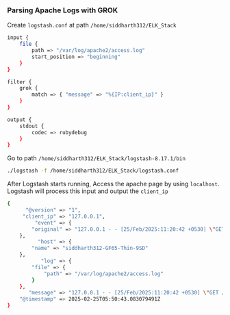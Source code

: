 ### Parsing Apache Logs with GROK ###

Create `logstash.conf` at path `/home/siddharth312/ELK_Stack`
```bash
input {
    file {
        path => "/var/log/apache2/access.log"
        start_position => "beginning"
    }
}

filter {
    grok {
        match => { "message" => "%{IP:client_ip}" }
    }
}

output {
    stdout {
        codec => rubydebug
    }
}
```

Go to path `/home/siddharth312/ELK_Stack/logstash-8.17.1/bin`
```bash
./logstash -f /home/siddharth312/ELK_Stack/logstash.conf
```

After Logstash starts running, Access the apache page by using `localhost`. Logstash will process this input and output the `client_ip` 
```bash
{
      "@version" => "1",
     "client_ip" => "127.0.0.1",
         "event" => {
        "original" => "127.0.0.1 - - [25/Feb/2025:11:20:42 +0530] \"GET / HTTP/1.1\" 200 3460 \"-\" \"Mozilla/5.0 (X11; Ubuntu; Linux x86_64; rv:135.0) Gecko/20100101 Firefox/135.0\""
    },
          "host" => {
        "name" => "siddharth312-GF65-Thin-9SD"
    },
           "log" => {
        "file" => {
            "path" => "/var/log/apache2/access.log"
        }
    },
       "message" => "127.0.0.1 - - [25/Feb/2025:11:20:42 +0530] \"GET / HTTP/1.1\" 200 3460 \"-\" \"Mozilla/5.0 (X11; Ubuntu; Linux x86_64; rv:135.0) Gecko/20100101 Firefox/135.0\"",
    "@timestamp" => 2025-02-25T05:50:43.083079491Z
}
```
